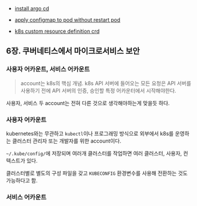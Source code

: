 - [install argo cd](install-argo-cd)

- [apply configmap to pod without restart pod](apply-configmap-to-pod-without-restart-pod)

- [k8s custom resource definition crd](k8s-custom-resource-definition-crd)


## 6장. 쿠버네티스에서 마이크로서비스 보안


### 사용자 어카운트, 서비스 어카운트

> account는 k8s의 핵심 개념. k8s API 서버에 들어오는 모든 요청은 API 서버를 사용하기 전에 API 서버의 인증, 승인할 특정 어카운터에서 시작해야한다.

사용자, 서비스 두 account는 전혀 다른 것으로 생각해야하는게 맞을듯 하다.

### 사용자 어카운트

kubernetes와는 무관하고 `kubectl`이나 프로그래밍 방식으로 외부에서 k8s를 운영하는 클러스터 관리자 또는 개발자를 위한 account이다.

`~/.kube/config/`에 저장되며 여러개 클러스터를 작업하면 여러 클러스터, 사용자, 컨텍스트가 있다.

클러스터별로 별도의 구성 파일을 갖고 `KUBECONFIG` 환경변수를 사용해 전환하는 것도 가능하다고 함.

### 서비스 어카운트



